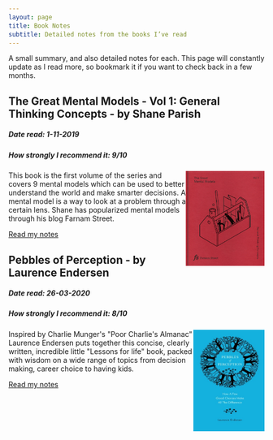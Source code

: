```yaml
---
layout: page
title: Book Notes
subtitle: Detailed notes from the books I’ve read
---
```


A small summary, and also detailed notes for each. 
This page will constantly update as I read more, so bookmark it if you want to check back in a few months.

## The Great Mental Models - Vol 1: General Thinking Concepts - by Shane Parish
##### Date read: 1-11-2019 
##### How strongly I recommend it: 9/10

<img style="float: right;" width="155" height="187" src="/img/bookImages/mentalModels/mentalModels.jpg">

This book is the first volume of the series and covers 9 mental models which can be used to better understand the world and make smarter decisions. A mental model is a way to look at a problem through a certain lens. Shane has popularized mental models through his blog Farnam Street.

[Read my notes](https://amithash.com/2019-11-01-mentalModels/)

## Pebbles of Perception - by Laurence Endersen
##### Date read: 26-03-2020 
##### How strongly I recommend it: 8/10

<img style="float: right;" width="140" height="200" src="/img/bookImages/PoP/cover.jpg">

Inspired by Charlie Munger's "Poor Charlie's Almanac" Laurence Endersen puts together this concise, clearly written, incredible little "Lessons for life" book, packed with wisdom on a wide range of topics from decision making, career choice to having kids. 

[Read my notes](https://amithash.com/2020-03-27-PoP/)




